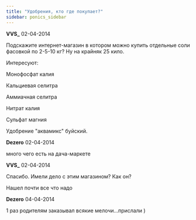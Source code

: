 ```yaml
---
title: "Удобрения, кто где покупает?"
sidebar: ponics_sidebar
---
```


**VVS_** 02-04-2014

Подскажите интернет-магазин в котором можно купить отдельные соли фасовкой по 2-5-10 кг? Ну на крайняк 25 кило.

Интересуют:

Монофосфат калия

Кальциевая селитра

Аммиачная селитра

Нитрат калия

Сульфат магния

Удобрение "аквамикс" буйский.


**Dezero** 02-04-2014

много чего есть на дача-маркете


**VVS_** 02-04-2014

Спасибо. Имели дело с этим магазином? Как он?

Нашел почти все что надо


**Dezero** 04-04-2014

1 раз родителям заказывал всякие мелочи...прислали )


